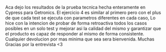 Aca dejo los resultados de la prueba tecnica hecha enteramente en Cypress para Getronics. 
El ejercicio 4 es similar al primero pero con el plus de que cada test se ejecuta con parametros diferentes en cada caso, Lo hice con la intencion de probar de forma retroactiva todos los casos posibles en un solo test y mejorar asi la calidad del mismo y garantizar que el producto es capaz de responder al mismo de forma consistente.
Cualquier devolucion por mas minima que sea sera bienvenida.
Muchas Gracias por la entrevista <3 
